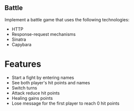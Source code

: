 ## Battle

Implement a battle game that uses the following technologies:
* HTTP
* Response-request mechanisms
* Sinatra
* Capybara

Features
====
* Start a fight by entering names
* See both player's hit points and names
* Switch turns
* Attack reduce hit points
* Healing gains points
* Lose message for the first player to reach 0 hit points
